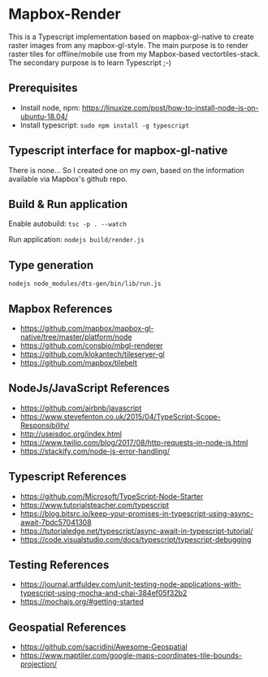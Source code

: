 # Mapbox-Render

This is a Typescript implementation based on mapbox-gl-native to create raster images from any mapbox-gl-style. 
The main purpose is to render raster tiles for offline/mobile use from my Mapbox-based vectortiles-stack. The secondary purpose is to learn Typescript ;-)

## Prerequisites

- Install node, npm: https://linuxize.com/post/how-to-install-node-js-on-ubuntu-18.04/
- Install typescript: `sudo npm install -g typescript`

## Typescript interface for mapbox-gl-native

There is none... So I created one on my own, based on the information available via Mapbox's github repo.

## Build & Run application

Enable autobuild:
`tsc -p . --watch`

Run application:
`nodejs build/render.js`

## Type generation

`nodejs node_modules/dts-gen/bin/lib/run.js`

## Mapbox References

- https://github.com/mapbox/mapbox-gl-native/tree/master/platform/node
- https://github.com/consbio/mbgl-renderer
- https://github.com/klokantech/tileserver-gl
- https://github.com/mapbox/tilebelt

## NodeJs/JavaScript References

- https://github.com/airbnb/javascript
- https://www.stevefenton.co.uk/2015/04/TypeScript-Scope-Responsibility/
- http://usejsdoc.org/index.html
- https://www.twilio.com/blog/2017/08/http-requests-in-node-js.html
- https://stackify.com/node-js-error-handling/

## Typescript References

- https://github.com/Microsoft/TypeScript-Node-Starter
- https://www.tutorialsteacher.com/typescript
- https://blog.bitsrc.io/keep-your-promises-in-typescript-using-async-await-7bdc57041308
- https://tutorialedge.net/typescript/async-await-in-typescript-tutorial/
- https://code.visualstudio.com/docs/typescript/typescript-debugging

## Testing References

- https://journal.artfuldev.com/unit-testing-node-applications-with-typescript-using-mocha-and-chai-384ef05f32b2
- https://mochajs.org/#getting-started

## Geospatial References

- https://github.com/sacridini/Awesome-Geospatial
- https://www.maptiler.com/google-maps-coordinates-tile-bounds-projection/
